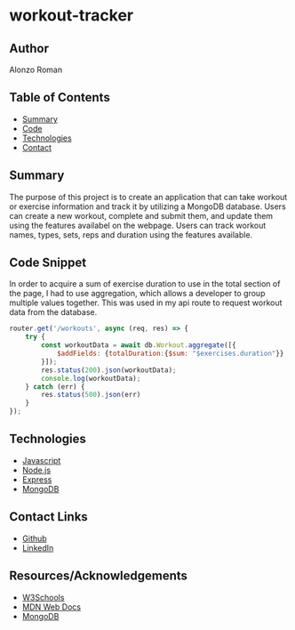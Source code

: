 # workout-tracker

## Author
Alonzo Roman

## Table of Contents
* [Summary](#Summary)
* [Code](#Code-Snippet)
* [Technologies](#Technologies)
* [Contact](#Contact-Links)

## Summary
The purpose of this project is to create an application that can take workout or exercise information and track it by utilizing a MongoDB database. Users can create a new workout, complete and submit them, and update them using the features availabel on the webpage. Users can track workout names, types, sets, reps and duration using the features available.

## Code Snippet
In order to acquire a sum of exercise duration to use in the total section of the page, I had to use aggregation, which allows a developer to group multiple values together. This was used in my api route to request workout data from the database.

```Javascript
router.get('/workouts', async (req, res) => {
    try {
        const workoutData = await db.Workout.aggregate([{
            $addFields: {totalDuration:{$sum: "$exercises.duration"}}
        }]);
        res.status(200).json(workoutData);
        console.log(workoutData);
    } catch (err) {
        res.status(500).json(err)
    }
});
```


## Technologies

- [Javascript](https://developer.mozilla.org/en-US/docs/Web/JavaScript)
- [Node.js](https://nodejs.org/en/docs/)
- [Express](https://expressjs.com/)
- [MongoDB](https://www.mongodb.com/)



## Contact Links

- [Github](https://github.com/alonzofroman)
- [LinkedIn](https://www.linkedin.com/in/alonzo-roman/")

## Resources/Acknowledgements 

- [W3Schools](https://www.w3schools.com/)
- [MDN Web Docs](https://developer.mozilla.org/en-US/)
- [MongoDB](https://docs.mongodb.com/manual/reference/operator/aggregation/sum/)